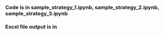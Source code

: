 ### Code is in sample_strategy_1.ipynb, sample_strategy_2.ipynb, sample_strategy_3.ipynb
### Excel file output is in 
